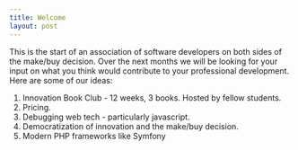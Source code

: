 ```yaml
---
title: Welcome
layout: post
---
```


This is the start of an association of software developers on both sides of the make/buy decision. Over the next months we will be looking for your input on what you think would contribute to your professional development. Here are some of our ideas:

1. Innovation Book Club - 12 weeks, 3 books. Hosted by fellow students.
2. Pricing.
3. Debugging web tech - particularly javascript.
4. Democratization of innovation and the make/buy decision.
5. Modern PHP frameworks like Symfony